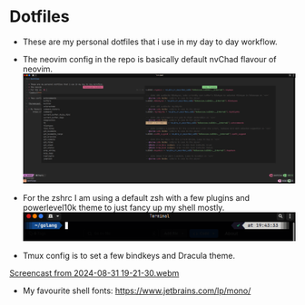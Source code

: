 # Dotfiles

* These are my personal dotfiles that i use in my day to day workflow.
* The neovim config in the repo is basically default nvChad flavour of neovim.
![nvim](https://raw.githubusercontent.com/depgod/dotfiles/main/nvim/ss100.png?token=GHSAT0AAAAAACWHUUCKJ7WL3XESD4ZMZKTWZWTFS2Q)
* For the zshrc I am using a default zsh with a few plugins and powerlevel10k theme to just fancy up my shell mostly.
![zshrc](https://raw.githubusercontent.com/depgod/dotfiles/main/zsh/ss990.png?token=GHSAT0AAAAAACWHUUCLWI464B6YFQPAAQE2ZWTFNQQ)

* Tmux config is to set a few bindkeys and Dracula theme.

[Screencast from 2024-08-31 19-21-30.webm](https://github.com/user-attachments/assets/9d7a9d13-3964-4e59-af63-6e6d51d1ad96)

* My favourite shell fonts:
    https://www.jetbrains.com/lp/mono/
